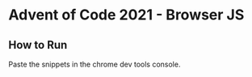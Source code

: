 # Advent of Code 2021 - Browser JS

## How to Run

Paste the snippets in the chrome dev tools console.

